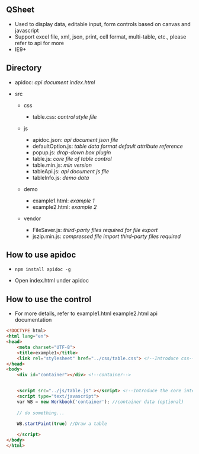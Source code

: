 ## QSheet

- Used to display data, editable input, form controls based on canvas and javascript
- Support excel file, xml, json, print, cell format, multi-table, etc., please refer to api for more
- IE9+



## Directory

- apidoc:&nbsp;*api document index.html*

- src

  - css
    - table.css:&nbsp;*control style file*

  - js
    - apidoc.json:&nbsp;*api document json file*
    - defaultOption.js:&nbsp;*table data format default attribute reference*
    - popup.js:&nbsp;*drop-down box plugin*
    - table.js:&nbsp;*core file of table control*
    - table.min.js:&nbsp;*min version*
    - tableApi.js:&nbsp;*api document js file*
    - tableInfo.js:&nbsp;*demo data*

  - demo
    - example1.html:&nbsp;*example 1* 
    - example2.html:&nbsp;*example 2*

  - vendor
    - FileSaver.js:&nbsp;*third-party files required for file export*
    - jszip.min.js:&nbsp;*compressed file import third-party files required*

## How to use apidoc

- ```
  npm install apidoc -g
  ```

- Open index.html under apidoc



## How to use the control

- For more details, refer to example1.html example2.html api documentation



```html
<!DOCTYPE html>
<html lang="en">
<head>
    <meta charset="UTF-8">
    <title>example1</title>
    <link rel="stylesheet" href="../css/table.css"> <!--Introduce css-->
</head>
<body>
    <div id="container"></div> <!--container-->


    <script src="../js/table.js" ></script> <!--Introduce the core interface file-->
    <script type="text/javascript">
    var WB = new Workbook('container'); //container data (optional)
        
    // do something...
        
    WB.startPaint(true) //Draw a table

    </script>
</body>
</html>
```

